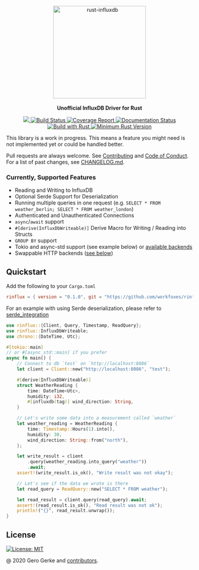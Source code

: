 <div align="center">
    <br/>
    <img
        alt="rust-influxdb"
        src="https://i.imgur.com/4k7l8XJ.png"
        width=250px />
    <br/>
    <br/>
    <strong>Unofficial InfluxDB Driver for Rust</strong>
</div>
<p align="center">
    <a href="https://crates.io/crates/rinflux">
        <img src="https://img.shields.io/crates/v/influxdb.svg"/>
    </a>
    <a href="https://github.com/workfoxes/rinflux/actions/workflows/rust.yml">
        <img src="https://github.com/influxdb-rs/influxdb-rust/actions/workflows/rust.yml/badge.svg" alt='Build Status' />
    </a>
    <a href="https://workfoxes.github.io/rinflux/tarpaulin-report.html">
        <img src="https://workfoxes.github.io/rinflux/coverage.svg" alt="Coverage Report" />
    </a>
    <a href="https://docs.rs/rinflux">
        <img src="https://docs.rs/rinflux/badge.svg" alt='Documentation Status' />
    </a>
    <a href="https://www.rust-lang.org/en-US/">
        <img src="https://img.shields.io/badge/Made%20with-Rust-orange.svg" alt='Build with Rust' />
    </a>
    <a href="https://blog.rust-lang.org/2021/06/17/Rust-1.53.0.html">
        <img src="https://img.shields.io/badge/rustc-1.53+-yellow.svg" alt='Minimum Rust Version' />
    </a>
</p>

This library is a work in progress. This means a feature you might need is not implemented
yet or could be handled better.

Pull requests are always welcome. See [Contributing](https://github.com/workfoxes/influxdb/blob/main/CONTRIBUTING.md) and [Code of Conduct](https://github.com/workfoxes/influxdb/blob/main/CODE_OF_CONDUCT.md). For a list of past changes, see [CHANGELOG.md](https://github.com/workfoxes/influxdb/blob/main/CHANGELOG.md).

### Currently, Supported Features

-   Reading and Writing to InfluxDB
-   Optional Serde Support for Deserialization
-   Running multiple queries in one request (e.g. `SELECT * FROM weather_berlin; SELECT * FROM weather_london`)
-   Authenticated and Unauthenticated Connections
-   `async`/`await` support
-   `#[derive(InfluxDbWriteable)]` Derive Macro for Writing / Reading into Structs
-   `GROUP BY` support
-   Tokio and async-std support (see example below) or [available backends](https://github.com/influxdb-rs/influxdb-rust/blob/main/influxdb/Cargo.toml)
-   Swappable HTTP backends ([see below](#Choice-of-HTTP-backend))

## Quickstart

Add the following to your `Cargo.toml`

```toml
rinflux = { version = "0.1.0", git = "https://github.com/workfoxes/rinflux.git" }
```

For an example with using Serde deserialization, please refer to [serde_integration](crate::integrations::serde_integration)

```rust
use rinflux::{Client, Query, Timestamp, ReadQuery};
use rinflux::InfluxDbWriteable;
use chrono::{DateTime, Utc};

#[tokio::main]
// or #[async_std::main] if you prefer
async fn main() {
    // Connect to db `test` on `http://localhost:8086`
    let client = Client::new("http://localhost:8086", "test");

    #[derive(InfluxDbWriteable)]
    struct WeatherReading {
        time: DateTime<Utc>,
        humidity: i32,
        #[influxdb(tag)] wind_direction: String,
    }

    // Let's write some data into a measurement called `weather`
    let weather_reading = WeatherReading {
        time: Timestamp::Hours(1).into(),
        humidity: 30,
        wind_direction: String::from("north"),
    };

    let write_result = client
        .query(weather_reading.into_query("weather"))
        .await;
    assert!(write_result.is_ok(), "Write result was not okay");

    // Let's see if the data we wrote is there
    let read_query = ReadQuery::new("SELECT * FROM weather");

    let read_result = client.query(read_query).await;
    assert!(read_result.is_ok(), "Read result was not ok");
    println!("{}", read_result.unwrap());
}
```

## License

[![License: MIT](https://img.shields.io/badge/License-MIT-yellow.svg)](https://opensource.org/licenses/MIT)

@ 2020 Gero Gerke and [contributors](https://github.com/workfoxes/rinflux/graphs/contributors).
